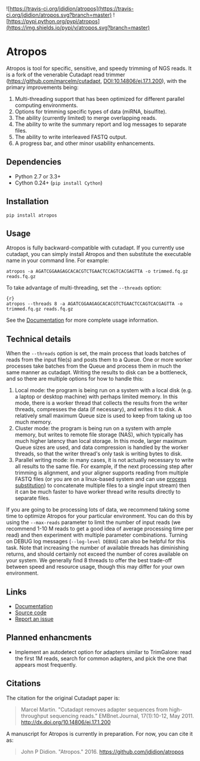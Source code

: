 ![https://travis-ci.org/jdidion/atropos](https://travis-ci.org/jdidion/atropos.svg?branch=master)
![https://pypi.python.org/pypi/atropos](https://img.shields.io/pypi/v/atropos.svg?branch=master)

# Atropos

Atropos is tool for specific, sensitive, and speedy trimming of NGS reads. It is a fork of the venerable Cutadapt read trimmer (https://github.com/marcelm/cutadapt, [DOI:10.14806/ej.17.1.200](http://dx.doi.org/10.14806/ej.17.1.200)), with the primary improvements being:

1. Multi-threading support that has been optimized for different parallel computing environments.
2. Options for trimming specific types of data (miRNA, bisulfite).
3. The ability (currently limited) to merge overlapping reads.
4. The ability to write the summary report and log messages to separate files.
5. The ability to write interleaved FASTQ output.
6. A progress bar, and other minor usability enhancements.

## Dependencies

* Python 2.7 or 3.3+
* Cython 0.24+ (`pip install Cython`)

## Installation

`pip install atropos`

## Usage

Atropos is fully backward-compatible with cutadapt. If you currently use cutadapt, you can simply install Atropos and then substitute the executable name in your command line. For example:

```{r}
atropos -a AGATCGGAAGAGCACACGTCTGAACTCCAGTCACGAGTTA -o trimmed.fq.gz reads.fq.gz
```

To take advantage of multi-threading, set the `--threads` option:

```
{r}
atropos --threads 8 -a AGATCGGAAGAGCACACGTCTGAACTCCAGTCACGAGTTA -o trimmed.fq.gz reads.fq.gz
```

See the [Documentation](https://atropos.readthedocs.org/) for more complete usage information.

## Technical details

When the `--threads` option is set, the main process that loads batches of reads from the input file(s) and posts them to a Queue. One or more worker processes take batches from the Queue and process them in much the same manner as cutadapt. Writing the results to disk can be a bottleneck, and so there are multiple options for how to handle this:

1. Local mode: the program is being run on a system with a local disk (e.g. a laptop or desktop machine) with perhaps limited memory. In this mode, there is a worker thread that collects the results from the writer threads, compresses the data (if necessary), and writes it to disk. A relatively small maximum Queue size is used to keep from taking up too much memory.
2. Cluster mode: the program is being run on a system with ample memory, but writes to remote file storage (NAS), which typically has much higher latency than local storage. In this mode, larger maximum Queue sizes are used, and data compression is handled by the worker threads, so that the writer thread's only task is writing bytes to disk.
3. Parallel writing mode: in many cases, it is not actually necessary to write all results to the same file. For example, if the next processing step after trimming is alignment, and your aligner supports reading from multiple FASTQ files (or you are on a linux-based system and can use [process substitution](http://www.tldp.org/LDP/abs/html/process-sub.html)) to concatenate multiple files to a single input stream) then it can be much faster to have worker thread write results directly to separate files.

If you are going to be processing lots of data, we recommend taking some time to optimize Atropos for your particular environment. You can do this by using the `--max-reads` parameter to limit the number of input reads (we recommend 1-10 M reads to get a good idea of average processing time per read) and then experiment with multiple parameter combinations. Turning on DEBUG log messages (`--log-level DEBUG`) can also be helpful for this task. Note that increasing the number of available threads has diminishing returns, and should certainly not exceed the number of cores available on your system. We generally find 8 threads to offer the best trade-off between speed and resource usage, though this may differ for your own environment.

## Links

* [Documentation](https://atropos.readthedocs.org/)
* [Source code](https://github.com/jdidion/atropos/)
* [Report an issue](https://github.com/jdidion/atropos/issues)

## Planned enhancments

* Implement an autodetect option for adapters similar to TrimGalore: read the first 1M reads, search for common adapters, and pick the one that appears most frequently.

## Citations

The citation for the original Cutadapt paper is:
 
> Marcel Martin. "Cutadapt removes adapter sequences from high-throughput sequencing reads." EMBnet.Journal, 17(1):10-12, May 2011. http://dx.doi.org/10.14806/ej.17.1.200

A manuscript for Atropos is currently in preparation. For now, you can cite it as:

> John P Didion. "Atropos." 2016. https://github.com/jdidion/atropos
